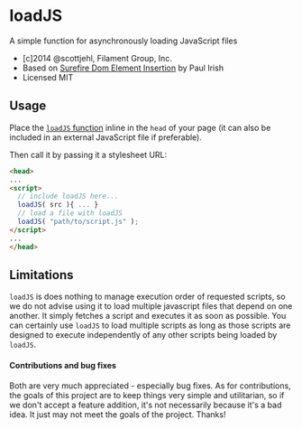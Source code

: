 loadJS
======

A simple function for asynchronously loading JavaScript files
- [c]2014 @scottjehl, Filament Group, Inc.
- Based on [Surefire Dom Element Insertion](http://www.paulirish.com/2011/surefire-dom-element-insertion/) by Paul Irish
- Licensed MIT

## Usage

Place the [`loadJS` function](https://github.com/filamentgroup/loadJS/blob/master/loadJS.js) inline in the `head` of your page (it can also be included in an external JavaScript file if preferable).

Then call it by passing it a stylesheet URL:

``` html
<head>
...
<script>
  // include loadJS here...
  loadJS( src ){ ... }
  // load a file with loadJS
  loadJS( "path/to/script.js" );
</script>
...
</head>
```

## Limitations

`loadJS` is does nothing to manage execution order of requested scripts, so we do not advise using it to load multiple javascript files that depend on one another. It simply fetches a script and executes it as soon as possible. You can certainly use `loadJS` to load multiple scripts as long as those scripts are designed to execute independently of any other scripts being loaded by `loadJS`. 

#### Contributions and bug fixes

Both are very much appreciated - especially bug fixes. As for contributions, the goals of this project are to keep things very simple and utilitarian, so if we don't accept a feature addition, it's not necessarily because it's a bad idea. It just may not meet the goals of the project. Thanks!
